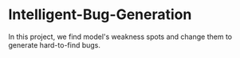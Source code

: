 # Intelligent-Bug-Generation
In this project, we find model's weakness spots and change them to generate hard-to-find bugs.
